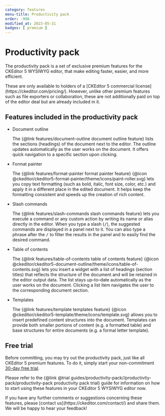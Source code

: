 ```yaml
---
category: features
menu-title: Productivity pack
order: -998
modified_at: 2023-05-31
badges: [ premium ]
---
```


# Productivity pack

The productivity pack is a set of exclusive premium features for the CKEditor 5 WYSIWYG editor, that make editing faster, easier, and more efficient.

<info-box>
These are only available to holders of a [CKEditor 5 commercial license](https://ckeditor.com/pricing/). However, unlike other premium features such as file exporters or collaboration, these are not additionally paid on top of the editor deal but are already included in it.
</info-box>

## Features included in the productivity pack

* Document outline

	The {@link features/document-outline document outline feature} lists the sections (headings) of the document next to the editor. The outline updates automatically as the user works on the document. It offers quick navigation to a specific section upon clicking.

* Format painter

	The {@link features/format-painter format painter feature} {@icon @ckeditor/ckeditor5-format-painter/theme/icons/paint-roller.svg} lets you copy text formatting (such as bold, italic, font size, color, etc.) and apply it in a different place in the edited document. It helps keep the formatting consistent and speeds up the creation of rich content.

* Slash commands

	The {@link features/slash-commands slash commands feature} lets you execute a command or any custom action by writing its name or alias directly in the editor. When you type a slash (<kbd>/</kbd>), the suggested commands are displayed in a panel next to it. You can also type a phrase after the <kbd>/</kbd> to filter the results in the panel and to easily find the desired command.

* Table of contents

	The {@link features/table-of-contents table of contents feature} {@icon @ckeditor/ckeditor5-document-outline/theme/icons/table-of-contents.svg} lets you insert a widget with a list of headings (section titles) that reflects the structure of the document and will be retained in the editor output data. The list stays up–to–date automatically as the user works on the document. Clicking a list item navigates the user to the corresponding document section.

* Templates

	The {@link features/template templates feature} {@icon @ckeditor/ckeditor5-template/theme/icons/template.svg} allows you to insert predefined content structures into the document. Templates can provide both smaller portions of content (e.g. a formatted table) and base structures for entire documents (e.g. a formal letter template).

## Free trial

Before committing, you may try out the productivity pack, just like all CKEditor 5 premium features. To do it, simply start your non-commitment [30-day free trial](https://orders.ckeditor.com/trial/premium-features).

Please refer to the {@link @trial guides/productivity-pack//productivity-pack/productivity-pack productivity pack trial} guide for information on how to start using these features in your CKEditor 5 WYSIWYG editor now.

<info-box>
	If you have any further comments or suggestions concerning these features, please [contact us](https://ckeditor.com/contact/) and share them. We will be happy to hear your feedback!
</info-box>
